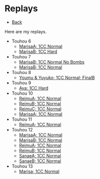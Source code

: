 # Replays

  - [Back](./index.html)

Here are my replays.

- Touhou 6
  - [MarisaA; 1CC Normal](./data/replays/touhou/th6_01.rpy)
  - [MarisaB; 1CC Hard](./data/replays/touhou/th6_03.rpy)
- Touhou 7
  - [MarisaB; 1CC Normal No Bombs](./data/replays/touhou/th7_06.rpy)
  - [MarisaB; 1CC Normal](./data/replays/touhou/th7_01.rpy)
- Touhou 8
  - [Youmu &amp; Yuyuko; 1CC Normal; FinalB](./data/replays/touhou/th8_01.rpy)
- Touhou 9
  - [Aya; 1CC Hard](./data/replays/touhou/th9_01.rpy)
- Touhou 10
  - [ReimuA; 1CC Normal](./data/replays/touhou/th10_03.rpy)
  - [ReimuB; 1CC Normal](./data/replays/touhou/th10_02.rpy)
  - [ReimuC; 1CC Normal](./data/replays/touhou/th10_01.rpy)
  - [MarisaA; 1CC Normal](./data/replays/touhou/th10_04.rpy)
- Touhou 11
  - [ReimuA; 1CC Normal](./data/replays//touhou/th11_03.rpy)
- Touhou 12
  - [MarisaA; 1CC Normal](./data/replays/touhou/th12_01.rpy)
  - [MarisaB; 1CC Normal](./data/replays/touhou/th12_04.rpy)
  - [ReimuA; 1CC Normal](./data/replays/touhou/th12_02.rpy)
  - [ReimuB; 1CC Normal](./data/replays/touhou/th12_03.rpy)
  - [SanaeA; 1CC Normal](./data/replays/touhou/th12_05.rpy)
  - [SanaeB; 1CC Normal](./data/replays/touhou/th12_06.rpy)
- Touhou 13
  - [Marisa; 1CC Normal](./data/replays/touhou/th13_02.rpy)
